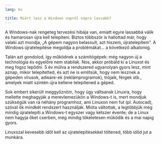 ```yaml
---
lang: hu

title: Miért lesz a Windows napról napra lassabb?
---
```


A Windows-nak rengeteg tervezési hibája van, emiatt egyre lassabbá válik és hamarosan újra kell telepíteni. Biztos többször is hallottad már, hogy valaki azt mondja, „A gépem nagyon belassult, azt hiszem, újratelepítem”. A Windows újratelepítése megoldja a problémákat... a következő alkalomig.

Talán azt gondolod, így működnek a számítógépek: még nagyon új a technológia és egyelőre nem stabilak. Nos, akkor próbáld ki a Linuxot és meg fogsz lepődni. 5 év múlva a rendszered ugyanolyan gyors lesz, mint aznap, mikor telepítetted, és azt ne is említsük, hogy nem lesznek a gépeden vírusok, adware-ek (reklámprogramok), trójaik, férgek stb., amelyek miatt szintén újra kellene telepítened a géped.

Sok embert sikerült meggyőznöm, hogy úgy váltsanak Linuxra, hogy mellette meghagyják a merevlemezükön a Windows-t is, mert mondjuk szükségük van rá néhány programhoz, ami Linuxon nem fut (pl. Autocad), szóval ők mindkét rendszert használják. Mióta váltottak, a legtöbbjük még mindig újratelepíti a Windows-t egyszer vagy kétszer évente; de a Linux nem hagyja őket cserben, még mindig tökéletesen működik és a mai napig gyors.

Linuxszal kevesebb időt kell az újratelepítésekkel töltened, több időd jut a munkára.




